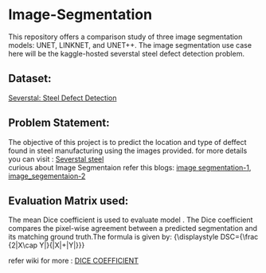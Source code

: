 # Image-Segmentation
This repository offers a comparison study of three image segmentation models: UNET, LINKNET, and UNET++. The image segmentation use case here will be the kaggle-hosted severstal steel defect detection problem.

## Dataset:
[Severstal: Steel Defect Detection](https://www.kaggle.com/c/severstal-steel-defect-detection/data)

## Problem Statement: 
The objective of this project is to predict the location and type of deffect found in steel manufacturing using the images provided. for more details you can visit : [Severstal steel](https://www.kaggle.com/c/severstal-steel-defect-detection)<br>
curious about Image Segmentaion refer this blogs: 
[image segmentation-1](https://neptune.ai/blog/image-segmentation),
[image_segementaion-2](https://towardsdatascience.com/semantic-image-segmentation-using-fully-convolutional-networks-bf0189fa3eb8)

## Evaluation Matrix used:
The mean Dice coefficient is used to evaluate model . The Dice coefficient compares the pixel-wise agreement between a predicted segmentation and its matching ground truth.The formula is given by:
{\displaystyle DSC={\frac {2|X\cap Y|}{|X|+|Y|}}}


refer wiki for more : [DICE COEFFICIENT](https://en.wikipedia.org/wiki/S%C3%B8rensen%E2%80%93Dice_coefficient) 
